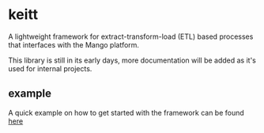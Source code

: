 # keitt
A lightweight framework for extract-transform-load (ETL) based processes that interfaces with the Mango platform.

This library is still in its early days, more documentation will be added as it's used for internal projects.

## example
A quick example on how to get started with the framework can be found [here](https://github.com/GabeCordo/keitt-common)

